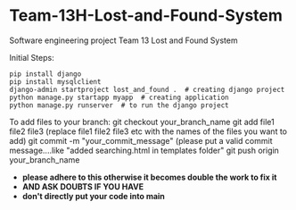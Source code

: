 # Team-13H-Lost-and-Found-System
Software engineering project Team 13 Lost and Found System 

Initial Steps:

    pip install django
    pip install mysqlclient
    django-admin startproject lost_and_found .  # creating django project 
    python manage.py startapp myapp  # creating application
    python manage.py runserver  # to run the django project


To add files to your branch:
    git checkout your_branch_name
    git add file1 file2 file3       (replace file1 file2 file3 etc with the names of the files you want to add)
    git commit -m "your_commit_message"  (please put a valid commit message....like "added searching.html in templates folder"
    git push origin your_branch_name

* **please adhere to this otherwise it becomes double the work to fix it** 
* **AND ASK DOUBTS IF YOU HAVE**
* **don't directly put your code into main**
